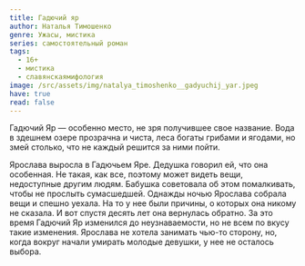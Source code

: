 ```yaml
---
title: Гадючий яр
author: Наталья Тимошенко
genre: Ужасы, мистика
series: самостоятельный роман
tags:
  - 16+
  - мистика
  - славянскаямифология
image: /src/assets/img/natalya_timoshenko__gadyuchij_yar.jpeg
have: true
read: false
---
```

Гадючий Яр — особенно место, не зря получившее свое название. Вода в здешнем озере прозрачна и чиста, леса богаты грибами и ягодами, но змей столько, что не каждый решится за ними пойти.

Ярослава выросла в Гадючьем Яре. Дедушка говорил ей, что она особенная. Не такая, как все, поэтому может видеть вещи, недоступные другим людям. Бабушка советовала об этом помалкивать, чтобы не прослыть сумасшедшей. Однажды ночью Ярослава собрала вещи и спешно уехала. На то у нее были причины, о которых она никому не сказала. И вот спустя десять лет она вернулась обратно. За это время Гадючий Яр изменился до неузнаваемости, но не всем по вкусу такие изменения. Ярослава не хотела занимать чью-то сторону, но, когда вокруг начали умирать молодые девушки, у нее не осталось выбора.
